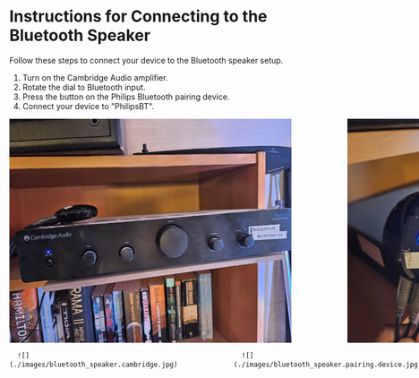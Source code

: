 # Instructions for Connecting to the Bluetooth Speaker

Follow these steps to connect your device to the Bluetooth speaker setup. 

1. Turn on the Cambridge Audio amplifier.
2. Rotate the dial to Bluetooth input.  
3. Press the button on the Philips Bluetooth pairing device.  
4. Connect your device to "PhilipsBT".

<div style="display: flex; align-items: center;">
   <img src="./images/bluetooth_speaker.cambridge.jpg" alt="Cambridge Audio amplifier" height="400" style="margin-right: 100px;">
   <img src="./images/bluetooth_speaker.pairing.device.jpg" alt="Philips Bluetooth pairing device" height="400">
 </div>




<div style="display: flex; align-items: center;">
   <div style="height:400px; margin-right: 100px;">
      
      ![](./images/bluetooth_speaker.cambridge.jpg)
   </div>
   
   <div style="height:400px; margin-right: 100px;">
      
      ![](./images/bluetooth_speaker.pairing.device.jpg)
   </div>
 </div>

